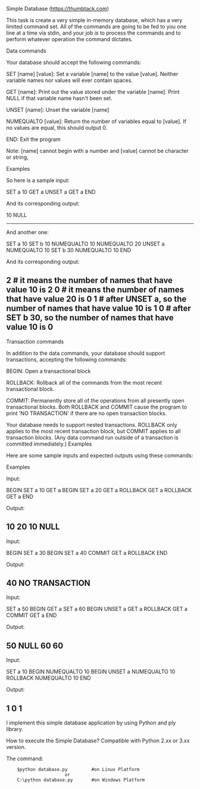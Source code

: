 Simple Database (https://thumbtack.com)

This task is create a very simple in-memory database, which has a very limited command set. All of the commands are going to be fed to you one line at a time via stdin, and your job is to process the commands and to perform whatever operation the command dictates.

Data commands

Your database should accept the following commands:

SET [name] [value]:   Set a variable [name] to the value [value]. Neither variable names nor values will ever contain spaces.

GET [name]:           Print out the value stored under the variable [name]. Print NULL if that variable name hasn't been set.

UNSET [name]:         Unset the variable [name]

NUMEQUALTO [value]:   Return the number of variables equal to [value]. If no values are equal, this should output 0.

END:                  Exit the program

Note: [name] cannot begin with a number and [value] cannot be character or string,


Examples

So here is a sample input:

SET a 10 
GET a 
UNSET a 
GET a 
END

And its corresponding output:

10 
NULL

---------------------------------------------------------
And another one:

SET a 10 
SET b 10 
NUMEQUALTO 10 
NUMEQUALTO 20 
UNSET a 
NUMEQUALTO 10 
SET b 30 
NUMEQUALTO 10 
END

And its corresponding output:

2    # it means the number of names that have value 10 is 2
0    # it means the number of names that have value 20 is 0 
1    # after UNSET a, so the number of names that have value 10 is 1
0    # after SET b 30, so the number of names that have value 10 is 0
---------------------------------------------------------


Transaction commands

In addition to the data commands, your database should support transactions, accepting the following commands:

BEGIN:    Open a transactional block

ROLLBACK: Rollback all of the commands from the most recent transactional block.

COMMIT:   Permanently store all of the operations from all presently open transactional blocks.
Both ROLLBACK and COMMIT cause the program to print 'NO TRANSACTION' if there are no open transaction blocks.

Your database needs to support nested transactions. ROLLBACK only applies to the most recent transaction block, but COMMIT applies to all transaction blocks. (Any data command run outside of a transaction is committed immediately.) Examples

Here are some sample inputs and expected outputs using these commands:

Examples

Input:

BEGIN 
SET a 10 
GET a 
BEGIN 
SET a 20 
GET a 
ROLLBACK 
GET a 
ROLLBACK 
GET a 
END

Output:

10 
20 
10 
NULL
------------------------------------------------------------------------------------

Input:

BEGIN 
SET a 30 
BEGIN 
SET a 40 
COMMIT 
GET a 
ROLLBACK 
END

Output:

40 
NO TRANSACTION
------------------------------------------------------------------------------------

Input:

SET a 50 
BEGIN 
GET a 
SET a 60 
BEGIN 
UNSET a 
GET a 
ROLLBACK 
GET a 
COMMIT 
GET a 
END

Output:

50 
NULL 
60 
60
------------------------------------------------------------------------------------

Input:

SET a 10 
BEGIN 
NUMEQUALTO 10 
BEGIN 
UNSET a 
NUMEQUALTO 10 
ROLLBACK 
NUMEQUALTO 10 
END

Output:

1 
0 
1
------------------------------------------------------------------------------------
I implement this simple database application by using Python and ply library.

How to execute the Simple Database?  Compatible with Python 2.xx or 3.xx version.

The command:

        $python database.py         #on Linux Platform
                          or 
        C:\python database.py       #on Windows Platform
        
